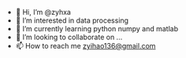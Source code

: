 - 👋 Hi, I’m @zyhxa
- 👀 I’m interested in data processing  
- 🌱 I’m currently learning python numpy and matlab
- 💞️ I’m looking to collaborate on ...
- 📫 How to reach me  zyihao136@gmail.com

<!---
zyhxa/zyhxa is a ✨ special ✨ repository because its `README.md` (this file) appears on your GitHub profile.
You can click the Preview link to take a look at your changes.
--->
